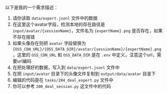 以下是我的一个需求描述：

1. 请你读取 `data/expert.jsonl` 文件中的数据
2. 在这里这个avatar字段，检测本地的存在路径是 `input/avatar/{sessionName}`，文件名为 `{expertName}.png` 是否存在，如果不存在报错
3. 如果头像存在则把 `avatar` 字段替换为 `{OSS_CDN_URL}/{OSS_DATA_DIR}/avatar/{sessionName}/{expertName}.png` ，这里的 `OSS_CDN_URL` 和 `OSS_DATA_DIR` 是在 `.env` 中定义，注意这个url，需要url编码
4. 在把处理好的数据，写入到 `data/expert.jsonl` 文件中
5. 在把 `input/avatar` 目录下的头像文件复制到 `output/data/avatar` 目录下
6. 编辑的代码是在 `tasks/204_deal_expert.py` 文件中
7.  你可以参考 `200_deal_session.py` 这文件中的代码